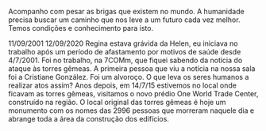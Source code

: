 Acompanho com pesar as brigas que existem no mundo. A humanidade precisa buscar um caminho que nos leve a um futuro cada vez melhor. Temos condições e conhecimento para isto.

11/09/2001
12/09/2020
Regina estava grávida da Helen, eu iniciava no trabalho após um período de afastamento por motivos de saúde desde 4/7/2001. Foi no trabalho, na 7COMm, que fiquei sabendo da notícia do ataque às torres gêmeas. A primeira pessoa que viu a notícia na nossa sala foi a Cristiane González. Foi um alvoroço. O que leva os seres humanos a realizar atos assim? Anos depois, em 14/7/15 estivemos no local onde ficavam as torres gêmeas, visitamos o novo prédio One World Trade Center, construído na região. O local original das torres gêmeas é hoje um monumento com os nomes das 2996 pessoas que morreram naquele dia e abrange toda a área da construção dos edifícios.

